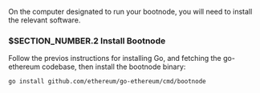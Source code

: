 On the computer designated to run your bootnode, you will need to install the 
relevant software.

### $__SECTION_NUMBER__.2 Install Bootnode

Follow the previos instructions for installing Go, and fetching the go-ethereum
codebase, then install the bootnode binary:

```bash
go install github.com/ethereum/go-ethereum/cmd/bootnode
```
